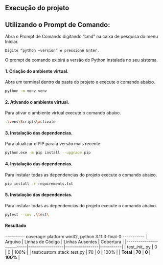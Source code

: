 ## Execução do projeto

## Utilizando o Prompt de Comando:
Abra o Prompt de Comando digitando “cmd” na caixa de pesquisa do menu Iniciar.
```bash
Digite “python –version” e pressione Enter.
```
O prompt de comando exibirá a versão do Python instalada no seu sistema.


#### 1. Criação do ambiente virtual.
Abra um terminal dentro da pasta do projeto e execute o comando abaixo.
```bash
python -m venv venv
```

#### 2. Ativando o ambiente virtual.
Para ativar o ambiente virtual execute o comando abaixo.
```bash
.\venv\Scripts\activate
```

#### 3. Instalação das dependencias.
Para atualizar o PIP para a versão mais recente
```bash
python.exe -m pip install --upgrade pip
```

#### 4. Instalação das dependencias.
Para instalar todas as dependencias do projeto execute o comando abaixo.
```bash
pip install -r requirements.txt
```

#### 5. Instalação das dependencias.
Para instalar todas as dependencias do projeto execute o comando abaixo.
```bash
pytest --cov .\test\
```

#### Resultado

---------- coverage: platform win32, python 3.11.3-final-0 -----------
| Arquivo                   | Linhas de Código | Linhas Ausentes | Cobertura |
|---------------------------|------------------|-----------------|-----------|
| test\__init__.py          | 0                | 0               | 100%      |
| test\custom_stack_test.py | 70               | 0               | 100%      |
| **Total**                 | **70**           | **0**           | **100%**  |
